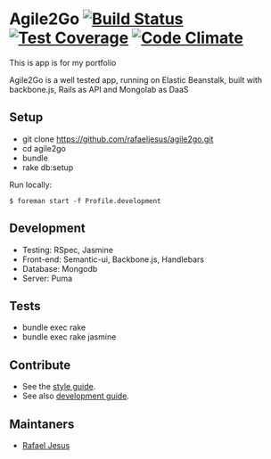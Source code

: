 Agile2Go [![Build Status](https://travis-ci.org/rafaeljesus/agile2go.svg?branch=master)](https://travis-ci.org/rafaeljesus/agile2go) [![Test Coverage](https://codeclimate.com/github/rafaeljesus/agile2go/badges/coverage.svg)](https://codeclimate.com/github/rafaeljesus/agile2go) [![Code Climate](https://codeclimate.com/github/rafaeljesus/agile2go/badges/gpa.svg)](https://codeclimate.com/github/rafaeljesus/agile2go)
===============

This is app is for my portfolio

Agile2Go is a well tested app, running on Elastic Beanstalk, built with backbone.js, Rails as API and Mongolab as DaaS

Setup
-----

* git clone https://github.com/rafaeljesus/agile2go.git
* cd agile2go
* bundle
* rake db:setup

Run locally:

```
$ foreman start -f Profile.development
```

Development
-----------

* Testing: RSpec, Jasmine
* Front-end: Semantic-ui, Backbone.js, Handlebars
* Database: Mongodb
* Server: Puma

Tests
------
* bundle exec rake
* bundle exec rake jasmine

Contribute
----------

* See the [style guide](https://github.com/copycopter/style-guide).
* See also [development guide](https://github.com/thoughtbot/guides).

Maintaners
----------

* [Rafael Jesus](https://github.com/rafaeljesus)
